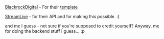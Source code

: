 [BlackrockDigital](https://github.com/BlackrockDigital/) - For their [template](https://github.com/BlackrockDigital/startbootstrap-heroic-features)

[StreamLive](https://www.streamlive.to/) - for their API and for making this possible. :)

and me I guess - not sure if you're supposed to credit yourself? Anyway, me for doing the backend stuff I guess... :p